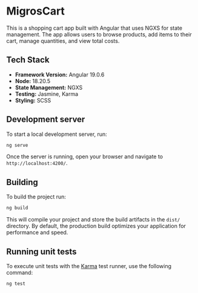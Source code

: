 # MigrosCart

This is a shopping cart app built with Angular that uses NGXS for state management. The app allows users to browse products, add items to their cart, manage quantities, and view total costs.

## Tech Stack

- **Framework Version:** Angular 19.0.6
- **Node:** 18.20.5
- **State Management:** NGXS
- **Testing:** Jasmine, Karma
- **Styling:** SCSS

## Development server

To start a local development server, run:

```bash
ng serve
```

Once the server is running, open your browser and navigate to `http://localhost:4200/`.

## Building

To build the project run:

```bash
ng build
```

This will compile your project and store the build artifacts in the `dist/` directory. By default, the production build optimizes your application for performance and speed.

## Running unit tests

To execute unit tests with the [Karma](https://karma-runner.github.io) test runner, use the following command:

```bash
ng test
```
